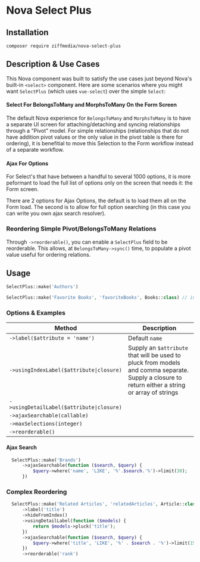 # Nova Select Plus

## Installation

```
composer require ziffmedia/nova-select-plus
```

## Description & Use Cases

This Nova component was built to satisfy the use cases just beyond Nova's built-in `<select>` component. Here are
some scenarios where you might want `SelectPlus` (which uses `vue-select`) over the simple `Select`:

#### Select For BelongsToMany and MorphsToMany On the Form Screen

The default Nova experience for `BelongsToMany` and `MorphsToMany` is to have a separate UI screen for
attaching/detaching and syncing relationships through a "Pivot" model. For simple relationships (relationships that do
not have addition pivot values or the only value in the pivot table is there for ordering), it is benefitial to move
this Selection to the Form workflow instead of a separate workflow.

#### Ajax For Options

For Select's that have between a handful to several 1000 options, it is more peformant to load the full list of options
only on the screen that needs it: the Form screen.

There are 2 options for Ajax Options, the default is to load them all on the Form load. The second is to allow for full
option searching (in this case you can write you own ajax search resolver).

### Reordering Simple Pivot/BelongsToMany Relations

Through `->reorderable()`, you can enable a `SelectPlus` field to be reorderable. This allows, at `BelongsToMany->sync()`
time, to populate a pivot value useful for ordering relations.

## Usage

```php
SelectPlus::make('Authors')

SelectPlus::make('Favorite Books', 'favoriteBooks', Books::class) // including the relation method & Nova Resource for relation
```

### Options & Examples

| Method | Description |
|--------|-------------|
| `->label($attribute = 'name')` | Default `name` |
| `->usingIndexLabel($attribute\|closure)` | Supply an `$attribute` that will be used to pluck from models and comma separate. Supply a closure to return either a string or array of strings |
| `->usingDetailLabel($attribute\|closure)` | |
| `->ajaxSearchable(callable)` | |
| `->maxSelections(integer)` | |
| `->reorderable()` | |

#### Ajax Search

```php
  SelectPlus::make('Brands')
      ->ajaxSearchable(function ($search, $query) {
          $query->where('name', 'LIKE', '%'.$search.'%')->limit(30);
      })
```

### Complex Reordering

```php
  SelectPlus::make('Related Articles', 'relatedArticles', Article::class)
      ->label('title')
      ->hideFromIndex()
      ->usingDetailLabel(function ($models) {
          return $models->pluck('title');
      })
      ->ajaxSearchable(function ($search, $query) {
          $query->where('title', 'LIKE', '%' . $search . '%')->limit(15);
      })
      ->reorderable('rank')
```
